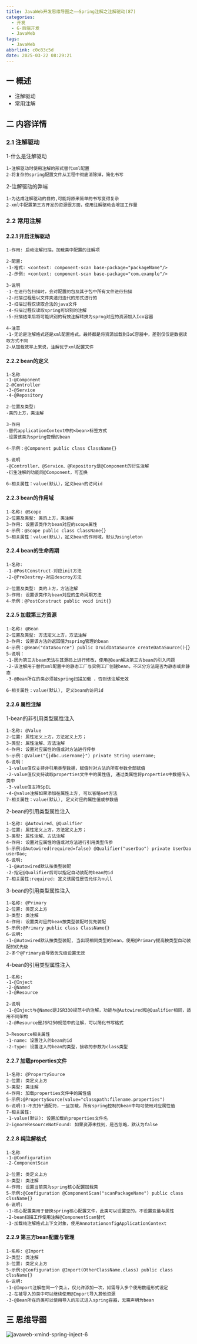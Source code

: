 ```yaml
---
title: JavaWeb开发思维导图之——Spring注解之注解驱动(87)
categories:
  - 开发
  - G-后端开发
  - JavaWeb
tags:
  - JavaWeb
abbrlink: c0c83c5d
date: 2025-03-22 08:29:21
---
```

## 一 概述

* 注解驱动
* 常用注解

<!--more-->

## 二 内容详情

### 2.1 注解驱动

1-什么是注解驱动

```
1-注解驱动时使用注解的形式替代xml配置
2-将复杂的spring配置文件从工程中彻底消除掉，简化书写
```

2-注解驱动的弊端

```
1-为达成注解驱动的目的,可能将原来简单的书写变得复杂
2-xml中配置第三方开发的资源很方面，使用注解驱动会增加工作量
```

### 2.2 常用注解

#### 2.2.1 开启注解驱动

```
1-作用: 启动注解扫描，加载类中配置的注解项

2-配置: 
-1-格式: <context: component-scan base-package="packageName"/>
-2-示例: <context: component-scan base-package="com.example"/>

3-说明
-1-在进行包扫描时，会对配置的包及其子包中所有文件进行扫描
-2-扫描过程是以文件夹递归迭代的形式进行的
-3-扫描过程仅读取合法的java文件
-4-扫描过程仅读取spring可识别的注解
-5-扫描结束后将可能识别的有效注解转换为sprng对应的资源加入Ico容器

4-注意
-1-无论是注解格式还是xml配置格式，最终都是将资源加载到IoC容器中，差别仅仅是数据读取方式不同
2-从加载效率上来说，注解优于xml配置文件
```

#### 2.2.2 bean的定义

```
1-名称
-1-@Component
2-@Controller
-3-@Service
-4-@Repository

2-位置及类型: 
-类的上方，类注解

3-作用
-替代applicationContext中的<bean>标签方式
-设置该类为spring管理的bean

4-示例：@Component public class ClassName{}

5-说明
-@Controller、@Service、@Repository是@Component的衍生注解
-衍生注解的功能同@Component，可互换

6-相关属性：value(默认)，定义bean的访问id
```

#### 2.2.3 bean的作用域

```
1-名称: @Scope
2-位置及类型: 类的上方，类注解
3-作用: 设置该类作为bean对应的scope属性
4-示例：@Scope public class ClassName{}
5-相关属性：value(默认)，定义bean的作用域，默认为singleton
```

#### 2.2.4 bean的生命周期

```
1-名称: 
-1-@PostConstruct-对应init方法
-2-@PreDestroy-对应descroy方法

2-位置及类型: 类的上方，方法注解
3-作用: 设置该类作为bean对应的生命周期方法
4-示例：@PostConstruct public void init{}
```

#### 2.2.5 加载第三方资源

```
1-名称: @Bean
2-位置及类型: 方法定义上方，方法注解
3-作用: 设置该方法的返回值为spring管理的bean
4-示例：@Bean("dataSource") public DruidDataSource createDataSource(){}
5-说明：
-1-因为第三方bean无法在其源码上进行修改，使用@Bean解决第三方bean的引入问题
-2-该注解用于替代xml配置中的静态工厂与实例工厂创建bean，不区分方法是否为静态或非静态
-3-@Bean所在的类必须被spring扫描加载 ，否则该注解无效

6-相关属性：value(默认), 定义bean的访问id
```

#### 2.2.6 属性注解

1-bean的非引用类型属性注入

```
1-名称: @Value
2-位置: 属性定义上方，方法定义上方；
3-类型: 属性注解、方法注解
4-作用: 设置对应属性的值或对方法进行传参
5-示例：@Value("{jdbc.username}") private String username;
6-说明：
-1-value值仅支持非引用类型数据，赋值时对方法的所有参数全部赋值
-2-value值仅支持读取properties文件中的属性值, 通过类属性将properties中数据传入类中
-3-value值支持SpEL
-4-@value注解如果添加在属性上方, 可以省略set方法
7-相关属性：value(默认), 定义对应的属性值或参数值
```

2-bean的引用类型属性注入

```
1-名称: @Autowired、@Qualifier
2-位置: 属性定义上方，方法定义上方；
3-类型: 属性注解、方法注解
4-作用: 设置对应属性的值或对方法进行引用类型传参
5-示例:@Autowired(required=false) @Qualifier("userDao") private UserDao userDao;
6-说明:
-1-@Autowired默认按类型装配
-2-指定@Qualifier后可以指定自动装配的bean的id
7-相关属性:required: 定义该属性是否允许为null
```

3-bean的引用类型属性注入

```
1-名称: @Primary
2-位置: 类定义上方
3-类型: 类注解
4-作用: 设置类对应的bean按类型装配时优先装配
5-示例:@Primary public class ClassName{}
6-说明:
-1-@Autowired默认按类型装配, 当出现相同类型的bean，使用@Primary提高按类型自动装配的优先级
2-多个@Primary会导致优先级设置无效
```

4-bean的引用类型属性注入

```
1-名称:
-1-@Inject
-2-@Named
-3-@Resource

2-说明
-1-@Inject与@Named是JSR330规范中的注解，功能与@Autowired和@Qualifier相同，适用不同架构
-2-@Resource是JSR250规范中的注解，可以简化书写格式

3-Resource相关属性
-1-name: 设置注入的bean的id
-2-type: 设置注入的bean的类型，接收的参数为class类型
```

#### 2.2.7 加载properties文件

```
1-名称: @PropertySource
2-位置: 类定义上方
3-类型: 类注解
4-作用: 加载properties文件中的属性值
5-示例:@PropertySource(value="classpath:filename.properties")
6-说明:1-不支持*通配符，一旦加载，所有spring控制的bean中均可使用对应属性值
7-相关属性:
-1-value(默认): 设置加载的properties文件名
2-ignoreResourceNotFound: 如果资源未找到，是否忽略，默认为false
```

#### 2.2.8 纯注解格式

```
1-名称
-1-@Configuration
-2-ComponentScan

2-位置: 类定义上方
3-类型: 类注解
4-作用: 设置当前类为spring核心配置加载类
5-示例:@Configuration @ComponentScan("scanPackageName") public class clssName{}
6-说明:
-1-核心配置类用于替换spring核心配置文件，此类可以设置空的，不设置变量与属性
-2-bean扫描工作使用注解@ComponentScan替代
-3-加载纯注解格式上下文对象，使用AnnotationonfigApplicationContext
```

#### 2.2.9 第三方bean配置与管理

```
1-名称: @Import
2-类型: 类注解
3-位置: 类定义上方
5-示例:@Configuration @Import(OtherClassName.class) public class clssName{}
6-说明:
-1-@Import注解在同一个类上，仅允许添加一次，如需导入多个使用数组形式设定
-2-在被导入的类中可以继续使用@Import导入其他资源
-3-@Bean所在的类可以使用导入的形式进入spring容器，无需声明为bean
```



## 三 思维导图

![javaweb-xmind-spring-inject-6][1]



[1]:https://cdn.jsdelivr.net/gh/PGzxc/CDN/blog-java/javaweb-xmind-spring-inject-6.png